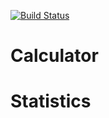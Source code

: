 [![Build Status](https://travis-ci.org/nikshanpatel/StatsCalculator.svg?branch=master)](https://travis-ci.org/nikshanpatel/StatsCalculator)
# Calculator

# Statistics
